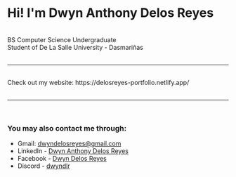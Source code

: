 # Hi! I'm Dwyn Anthony Delos Reyes  
<br>
BS Computer Science Undergraduate<br>
Student of De La Salle University - Dasmariñas
<br><br>

***

<br>
Check out my website:
https://delosreyes-portfolio.netlify.app/
<br><br>

***
<br>

### You may also contact me through:
- Gmail: dwyndelosreyes@gmail.com
- LinkedIn - [Dwyn Anthony Delos Reyes](https://www.linkedin.com/in/dwyn-delos-reyes)
- Facebook - [Dwyn Delos Reyes](https://www.facebook.com/dwyn.delosreyes/)
- Discord - [dwyndlr](https://discord.com/channels/876801021530210334)
